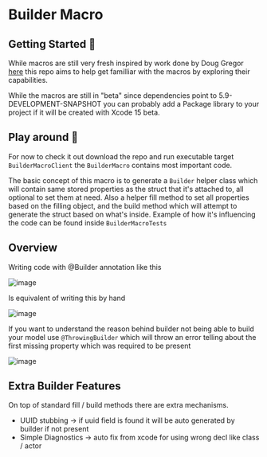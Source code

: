 # Builder Macro

## Getting Started 🚀

While macros are still very fresh inspired by work done by Doug Gregor [here](https://github.com/DougGregor/swift-macro-examples) this repo aims to help get familliar with the macros by exploring their capabilities.

While the macros are still in "beta" since dependencies point to 5.9-DEVELOPMENT-SNAPSHOT you can probably add a Package library to your project if it will be created with Xcode 15 beta.

## Play around 🛝

For now to check it out download the repo and run executable target `BuilderMacroClient` the `BuilderMacro` contains most important code.

The basic concept of this macro is to generate a `Builder` helper class which will contain same stored properties as the struct that it's attached to, all optional to set them at need. Also a helper fill method to set all properties based on the filling object, and the build method which will attempt to generate the struct based on what's inside. Example of how it's influencing the code can be found inside `BuilderMacroTests`


## Overview

Writing code with @Builder annotation like this

![image](https://github.com/dziobaczy/SwiftBuilderMacro/assets/24880265/1dd845be-dfc8-4cfa-b848-ec2d20c77ee9)

Is equivalent of writing this by hand

![image](https://github.com/dziobaczy/SwiftBuilderMacro/assets/24880265/02af1926-bdf8-4904-842a-57268c9c8305)

If you want to understand the reason behind builder not being able to build your model use `@ThrowingBuilder` which will throw an error telling about the first missing property which was required to be present

![image](https://github.com/dziobaczy/SwiftBuilderMacro/assets/24880265/a2a82438-56bb-4a10-8257-873c7cd0529a)

## Extra Builder Features

On top of standard fill / build methods there are extra mechanisms.

- UUID stubbing -> if uuid field is found it will be auto generated by builder if not present
- Simple Diagnostics -> auto fix from xcode for using wrong decl like class / actor
